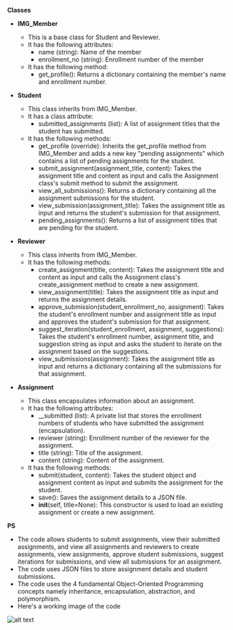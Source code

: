 **Classes**

* **IMG_Member**
    * This is a base class for Student and Reviewer. 
    * It has the following attributes:
        * name (string): Name of the member
        * enrollment_no (string): Enrollment number of the member
    * It has the following method:
        * get_profile(): Returns a dictionary containing the member's name and enrollment number.

* **Student**
    * This class inherits from IMG_Member.
    * It has a class attribute:
        * submitted_assignments (list): A list of assignment titles that the student has submitted.
    * It has the following methods:
        * get_profile (override): Inherits the get_profile method from IMG_Member and adds a new key "pending assignments" which contains a list of pending assignments for the student.
        * submit_assignment(assignment_title, content): Takes the assignment title and content as input and calls the Assignment class's submit method to submit the assignment.
        * view_all_submissions(): Returns a dictionary containing all the assignment submissions for the student.
        * view_submission(assignment_title): Takes the assignment title as input and returns the student's submission for that assignment.
        * pending_assignments(): Returns a list of assignment titles that are pending for the student.

* **Reviewer**
    * This class inherits from IMG_Member.
    * It has the following methods:
        * create_assignment(title, content): Takes the assignment title and content as input and calls the Assignment class's create_assignment method to create a new assignment.
        * view_assignment(title): Takes the assignment title as input and returns the assignment details.
        * approve_submission(student_enrollment_no, assignment): Takes the student's enrollment number and assignment title as input and approves the student's submission for that assignment.
        * suggest_iteration(student_enrollment, assignment, suggestions): Takes the student's enrollment number, assignment title, and suggestion string as input and asks the student to iterate on the assignment based on the suggestions.
        * view_submissions(assignment): Takes the assignment title as input and returns a dictionary containing all the submissions for that assignment.

* **Assignment**
    * This class encapsulates information about an assignment.
    * It has the following attributes:
        * __submitted (list): A private list that stores the enrollment numbers of students who have submitted the assignment (encapsulation).
        * reviewer (string): Enrollment number of the reviewer for the assignment.
        * title (string): Title of the assignment.
        * content (string): Content of the assignment.
    * It has the following methods:
        * submit(student, content): Takes the student object and assignment content as input and submits the assignment for the student.
        * save(): Saves the assignment details to a JSON file.
        * __init__(self, title=None): This constructor is used to load an existing assignment or create a new assignment.


**PS**

* The code allows students to submit assignments, view their submitted assignments, and view all assignments and reviewers to create assignments, view assignments, approve student submissions, suggest iterations for submissions, and view all submissions for an assignment.
* The code uses JSON files to store assignment details and student submissions.
* The code uses the 4 fundamental Object-Oriented Programming concepts namely inheritance, encapsulation, abstraction, and polymorphism.
* Here's a working image of the code

![alt text](https://i.imgur.com/ENEvWWu.png)